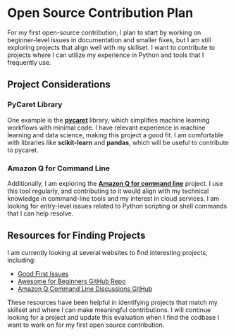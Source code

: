 # Open Source Contribution Plan

For my first open-source contribution, I plan to start by working on beginner-level issues in documentation and smaller fixes, but I am still exploring projects that align well with my skillset. I want to contribute to projects where I can utilize my experience in Python and tools that I frequently use.

## Project Considerations

### PyCaret Library
One example is the [**pycaret**](https://github.com/pycaret/pycaret/issues) library, which simplifies machine learning workflows with minimal code. I have relevant experience in machine learning and data science, making this project a good fit. I am comfortable with libraries like **scikit-learn** and **pandas**, which will be useful to contribute to pycaret.

### Amazon Q for Command Line
Additionally, I am exploring the [**Amazon Q for command line**](https://github.com/aws/q-command-line-discussions) project. I use this tool regularly, and contributing to it would align with my technical knowledge in command-line tools and my interest in cloud services. I am looking for entry-level issues related to Python scripting or shell commands that I can help resolve.

## Resources for Finding Projects

I am currently looking at several websites to find interesting projects, including:
- [Good First Issues](https://goodfirstissues.com/)
- [Awesome for Beginners GitHub Repo](https://github.com/MunGell/awesome-for-beginners)
- [Amazon Q Command Line Discussions GitHub](https://github.com/aws/q-command-line-discussions)

These resources have been helpful in identifying projects that match my skillset and where I can make meaningful contributions. I will continue looking for a project and update this evaluation when I find the codbase I want to work on for my first open source contribution.
